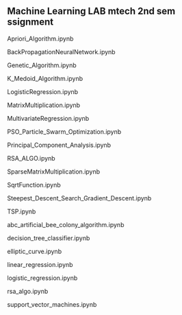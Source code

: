 ## Machine Learning LAB mtech 2nd sem ssignment
Apriori_Algorithm.ipynb

BackPropagationNeuralNetwork.ipynb

Genetic_Algorithm.ipynb

K_Medoid_Algorithm.ipynb

LogisticRegression.ipynb

MatrixMultiplication.ipynb

MultivariateRegression.ipynb

PSO_Particle_Swarm_Optimization.ipynb

Principal_Component_Analysis.ipynb


RSA_ALGO.ipynb

SparseMatrixMultiplication.ipynb

SqrtFunction.ipynb

Steepest_Descent_Search_Gradient_Descent.ipynb

TSP.ipynb

abc_artificial_bee_colony_algorithm.ipynb

decision_tree_classifier.ipynb

elliptic_curve.ipynb

linear_regression.ipynb

logistic_regression.ipynb

rsa_algo.ipynb

support_vector_machines.ipynb

